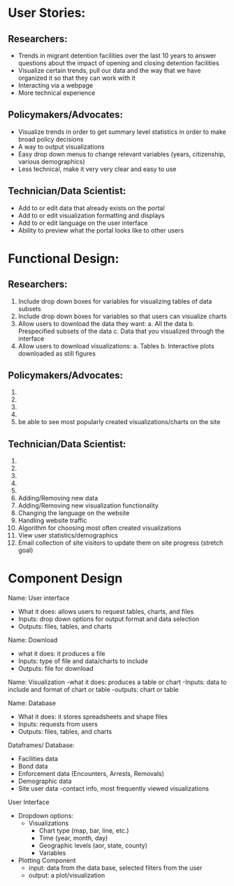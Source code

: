 # User Stories:

## Researchers:
- Trends in migrant detention facilities over the last 10 years to answer questions about the impact of opening and closing detention facilities
- Visualize certain trends, pull our data and the way that we have organized it so that they can work with it
- Interacting via a webpage 
- More technical experience

## Policymakers/Advocates:
- Visualize trends in order to get summary level statistics in order to make broad policy decisions
- A way to output visualizations
- Easy drop down menus to change relevant variables (years, citizenship, various demographics)
- Less technical, make it very very clear and easy to use


## Technician/Data Scientist:
- Add to or edit data that already exists on the portal
- Add to or edit visualization formatting and displays
- Add to or edit language on the user interface
- Ability to preview what the portal looks like to other users

# Functional Design: 

## Researchers:

1. Include drop down boxes for variables for visualizing tables of data subsets
2. Include drop down boxes for variables so that users can visualize charts
3. Allow users to download the data they want:
  a. All the data
  b. Prespecified subsets of the data
  c. Data that you visualized through the interface
4. Allow users to download visualizations:
  a. Tables
  b. Interactive plots downloaded as still figures

## Policymakers/Advocates:
1. 
2. 
3.
4. 
5. be able to see most popularly created visualizations/charts on the site 


## Technician/Data Scientist:
1.
2.
3.
4.
5. 
6. Adding/Removing new data
7. Adding/Removing new visualization functionality
8. Changing the language on the website
9. Handling website traffic
10. Algorithm for choosing most often created visualizations
11. View user statistics/demographics
12. Email collection of site visitors to update them on site progress (stretch goal)

# Component Design

Name: User interface
- What it does: allows users to request tables, charts, and files 
- Inputs: drop down options for output format and data selection 
- Outputs: files, tables, and charts 

Name: Download
- what it does: it produces a file
- Inputs: type of file and data/charts to include
- Outputs: file for download

Name: Visualization
-what it does: produces a table or chart
-Inputs: data to include and format of chart or table
-outputs: chart or table

Name: Database 
- What it does: it stores spreadsheets and shape files 
- Inputs: requests from users 
- Outputs: files, tables, and charts 


Dataframes/ Database:
- Facilities data
- Bond data
- Enforcement data (Encounters, Arrests, Removals)
- Demographic data
- Site user data -contact info, most frequently viewed visualizations

User Interface
- Dropdown options: 
  - Visualizations
    - Chart type (map, bar, line, etc.)
    - Time (year, month, day)
    - Geographic levels (aor, state, county)
    - Variables
- Plotting Component
  - input: data from the data base, selected filters from the user
  - output: a plot/visualization



